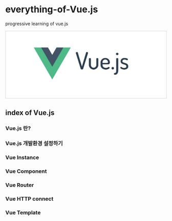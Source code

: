 # everything-of-Vue.js
progressive learning of vue.js

![logo](./img/logo.png)

## index of Vue.js
### Vue.js 란?  
  
### Vue.js 개발환경 설정하기  

### Vue Instance  

### Vue Component

### Vue Router  

### Vue HTTP connect  

### Vue Template
